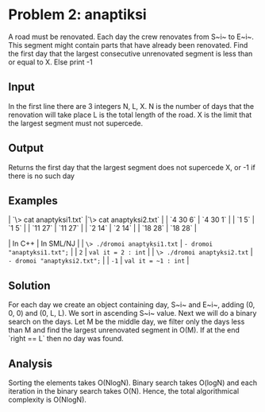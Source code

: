 <h1>Problem 2: anaptiksi</h1>
A road must be renovated. Each day the crew renovates from S~i~ to E~i~. This segment might contain
parts that have already been renovated. Find the first day that the largest consecutive unrenovated
segment is less than or equal to X. Else print -1

<h2>Input</h2>
In the first line there are 3 integers N, L, X. N is the number of days that the renovation will take place
L is the total length of the road. X is the limit that the largest segment must not supercede.

<h2>Output</h2>
Returns the first day that the largest segment does not supercede X, or -1 if there is no such day

<h2>Examples</h2>
| `\> cat anaptyksi1.txt` |`\> cat anaptyksi2.txt` |
| `4 30 6` | `4 30 1` |
| `1 5` | `1 5` |
| `11 27` | `11 27` |
| `2 14` | `2 14` |
| `18 28` | `18 28` |

| In C++ | In SML/NJ |
| `\> ./dromoi anaptyksi1.txt` | `- dromoi "anaptyksi1.txt";` |
| `2` | `val it = 2 : int` |
| `\> ./dromoi anaptyksi2.txt` | `- dromoi "anaptyksi2.txt";` |
| `-1` | `val it = ~1 : int` |

<h2>Solution</h2>
For each day we create an object containing day, S~i~ and E~i~, adding (0, 0, 0) and (0, L, L). We sort in ascending S~i~ value.
Next we will do a binary search on the days. Let M be the middle day, we filter only the days less than M
and find the largest unrenovated segment in O(M). If at the end `right == L` then no day was found.

<h2>Analysis</h2>
Sorting the elements takes O(NlogN). Binary search takes O(logN) and each iteration in the binary search takes
O(N). Hence, the total algorithmical complexity is O(NlogN).
